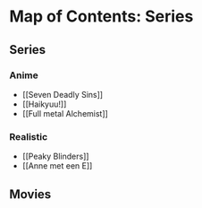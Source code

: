 # Map of Contents: Series
## Series
### Anime
- [[Seven Deadly Sins]]
- [[Haikyuu!]]
- [[Full metal Alchemist]]
### Realistic
- [[Peaky Blinders]]
- [[Anne met een E]]

## Movies